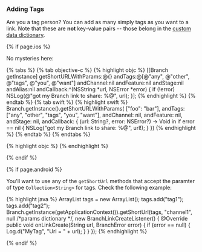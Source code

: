 ### Adding Tags

Are you a tag person? You can add as many simply tags as you want to a link. Note that these are **not** key-value pairs -- those belong in the [custom data dictionary](/domains/links_and_sharing/{{page.platform}}/#attaching-custom-data-to-links).

<!--- iOS -->
{% if page.ios %}

No mysteries here:

{% tabs %}
{% tab objective-c %}
{% highlight objc %}
[[Branch getInstance] getShortURLWithParams:@{}
                                    andTags:@[@"any", @"other", @"tags", @"you", @"want"]
                                 andChannel:nil
                                 andFeature:nil
                                   andStage:nil
                                   andAlias:nil
                                andCallback:^(NSString *url, NSError *error) {
    if (!error) NSLog(@"got my Branch link to share: %@", url);
}];
{% endhighlight %}
{% endtab %}
{% tab swift %}
{% highlight swift %}
Branch.getInstance().getShortURLWithParams( ["foo": "bar"],
                                            andTags: ["any", "other", "tags", "you", "want"],
                                            andChannel: nil,
                                            andFeature: nil,
                                            andStage: nil,
                                            andCallback: { (url: String?, error: NSError?) -> Void in
    if error == nil {
        NSLog("got my Branch link to share: %@", url!);
    }
})
{% endhighlight %}
{% endtab %}
{% endtabs %}


{% highlight objc %}
{% endhighlight %}

{% endif %}
<!--- /iOS -->


<!--- Android -->
{% if page.android %}

You'll want to use any of the `getShortUrl` methods that accept the paramter of type `Collection<String>` for tags. Check the following example:

{% highlight java %}
ArrayList<String> tags = new ArrayList<String>();
tags.add("tag1");
tags.add("tag2");
Branch.getInstance(getApplicationContext()).getShortUrl(tags, "channel1", null /*params dictionary */, new BranchLinkCreateListener() {
	@Override
	public void onLinkCreate(String url, BranchError error) {
		if (error == null) {
		    Log.d("MyTag", "Url = " + url);
		}
	}
});
{% endhighlight %}

{% endif %}
<!--- /Android -->
